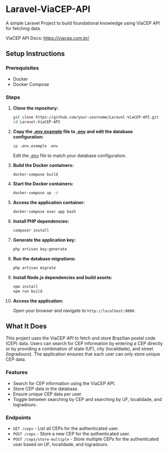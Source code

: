 # Laravel-ViaCEP-API

A simple Laravel Project to build foundational knowledge using ViaCEP API for fetching data.

ViaCEP API Docs: https://viacep.com.br/

## Setup Instructions

### Prerequisites

- Docker
- Docker Compose

### Steps

1. **Clone the repository:**

    ```sh
    git clone https://github.com/your-username/Laravel-ViaCEP-API.git
    cd Laravel-ViaCEP-API
    ```

2. **Copy the [.env.example](http://_vscodecontentref_/1) file to [.env](http://_vscodecontentref_/2) and edit the database configuration:**

    ```sh
    cp .env.example .env
    ```

    Edit the [.env](http://_vscodecontentref_/3) file to match your database configuration.

3. **Build the Docker containers:**

    ```sh
    docker-compose build
    ```

4. **Start the Docker containers:**

    ```sh
    docker-compose up -d
    ```

5. **Access the application container:**

    ```sh
    docker-compose exec app bash
    ```

6. **Install PHP dependencies:**

    ```sh
    composer install
    ```

7. **Generate the application key:**

    ```sh
    php artisan key:generate
    ```

8. **Run the database migrations:**

    ```sh
    php artisan migrate
    ```

9. **Install Node.js dependencies and build assets:**

    ```sh
    npm install
    npm run build
    ```

10. **Access the application:**

    Open your browser and navigate to `http://localhost:8000`.

## What It Does

This project uses the ViaCEP API to fetch and store Brazilian postal code (CEP) data. Users can search for CEP information by entering a CEP directly or by providing a combination of state (UF), city (localidade), and street (logradouro). The application ensures that each user can only store unique CEP data.

### Features

- Search for CEP information using the ViaCEP API.
- Store CEP data in the database.
- Ensure unique CEP data per user.
- Toggle between searching by CEP and searching by UF, localidade, and logradouro.

### Endpoints

- `GET /ceps` - List all CEPs for the authenticated user.
- `POST /ceps` - Store a new CEP for the authenticated user.
- `POST /ceps/store-multiple` - Store multiple CEPs for the authenticated user based on UF, localidade, and logradouro.